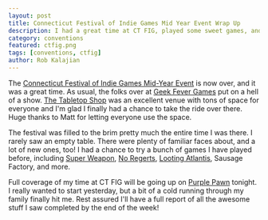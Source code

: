 ```yaml
---
layout: post
title: Connecticut Festival of Indie Games Mid Year Event Wrap Up
description: I had a great time at CT FIG, played some sweet games, and met some amazing new people.
category: conventions
featured: ctfig.png
tags: [conventions, ctfig]
author: Rob Kalajian
---
```


The [Connecticut Festival of Indie Games Mid-Year Event](http://www.ct-fig.com/festival-info.html) is now over, and it was a great time. As usual, the folks over at [Geek Fever Games](http://www.geekfevergames.com) put on a hell of a show. [The Tabletop Shop](https://www.facebook.com/TabletopShopCT/info?tab=overview) was an excellent venue with tons of space for everyone and I'm glad I finally had a chance to take the ride over there. Huge thanks to Matt for letting everyone use the space.

The festival was filled to the brim pretty much the entire time I was there. I rarely saw an empty table. There were plenty of familiar faces about, and a lot of new ones, too! I had a chance to try a bunch of games I have played before, including [Super Weapon](https://www.thegamecrafter.com/games/super-weapon), [No Regerts](https://www.kickstarter.com/projects/samromage/no-regerts-the-game-of-art-and-poor-life-choices), [Looting Atlantis](https://sites.google.com/site/shootagaingames2/home/looting-atlantis), Sausage Factory, and more.

Full coverage of my time at CT FIG will be going up on [Purple Pawn](http://purplepawn.com) tonight. I really wanted to start yesterday, but a bit of a cold running through my family finally hit me. Rest assured I'll have a full report of all the awesome stuff I saw completed by the end of the week!
